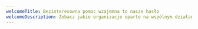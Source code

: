 ```yaml
---
welcomeTitle: Bezinteresowna pomoc wzajemna to nasze hasło
welcomeDescription: Zobacz jakie organizacje oparte na wspólnym działaniu działają w Twojej okolicy.
---
```

